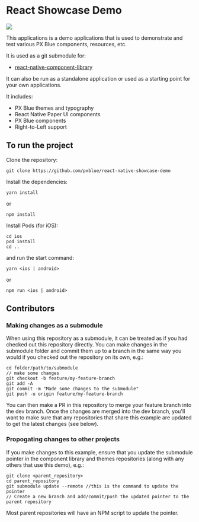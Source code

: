 # React Showcase Demo

[![](https://img.shields.io/circleci/project/github/pxblue/react-native-showcase-demo/master.svg?style=flat)](https://circleci.com/gh/pxblue/react-native-showcase-demo/tree/master)

This applications is a demo applications that is used to demonstrate and test various PX Blue components, resources, etc.

It is used as a git submodule for:

-   [react-native-component-library](https://github.com/pxblue/react-native-component-library)

It can also be run as a standalone application or used as a starting point for your own applications.

It includes:

-   PX Blue themes and typography
-   React Native Paper UI components
-   PX Blue components
-   Right-to-Left support

## To run the project

Clone the repository:

```
git clone https://github.com/pxblue/react-native-showcase-demo
```

Install the dependencies:

```
yarn install
```

or

```
npm install
```

Install Pods (for iOS):
```
cd ios
pod install
cd ..
```

and run the start command:

```
yarn <ios | android>
```

or

```
npm run <ios | android>
```

## Contributors

### Making changes as a submodule

When using this repository as a submodule, it can be treated as if you had checked out this repository directly. You can make changes in the submodule folder and commit them up to a branch in the same way you would if you checked out the repository on its own, e.g.:

```
cd folder/path/to/submodule
// make some changes
git checkout -b feature/my-feature-branch
git add -A
git commit -m "Made some changes to the submodule"
git push -u origin feature/my-feature-branch
```

You can then make a PR in this repository to merge your feature branch into the dev branch. Once the changes are merged into the dev branch, you'll want to make sure that any repositories that share this example are updated to get the latest changes (see below).

### Propogating changes to other projects

If you make changes to this example, ensure that you update the submodule pointer in the component library and themes repositories (along with any others that use this demo), e.g.:

```
git clone <parent_repository>
cd parent_repository
git submodule update --remote //this is the command to update the pointer
// Create a new branch and add/commit/push the updated pointer to the parent repository
```

Most parent repositories will have an NPM script to update the pointer.

